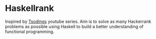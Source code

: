 # Haskellrank

Inspired by [Tsodings](https://www.youtube.com/watch?v=h_D4P-KRNKs&list=PLguYJK7ydFE4aS8fq4D6DqjF6qsysxTnx) youtube series.
Aim is to solve as many Hackerrank problems as possible using Haskell to build
a better understanding of functional programming.
